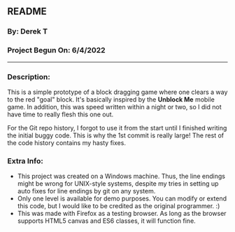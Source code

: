 ## README
### By: Derek T
### Project Begun On: 6/4/2022

---

### Description:
This is a simple prototype of a block dragging game where one clears a way to the red "goal" block. It's basically inspired by the **Unblock Me** mobile game. In addition, this was speed written within a night or two, so I did not have time to really flesh this one out.

For the Git repo history, I forgot to use it from the start until I finished writing the initial buggy code. This is why the 1st commit is really large! The rest of the code history contains my hasty fixes.

### Extra Info:
 - This project was created on a Windows machine. Thus, the line endings might be wrong for UNIX-style systems, despite my tries in setting up auto fixes for line endings by git on any system.
 - Only one level is available for demo purposes. You can modify or extend this code, but I would like to be credited as the original programmer. :)
 - This was made with Firefox as a testing browser. As long as the browser supports HTML5 canvas and ES6 classes, it will function fine.
